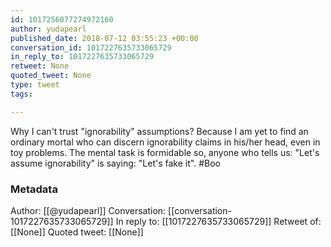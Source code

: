```yaml
---
id: 1017256077274972160
author: yudapearl
published_date: 2018-07-12 03:55:23 +00:00
conversation_id: 1017227635733065729
in_reply_to: 1017227635733065729
retweet: None
quoted_tweet: None
type: tweet
tags:

---
```


Why I can't trust "ignorability" assumptions? Because I am yet to find an ordinary mortal who can discern ignorability claims in his/her head, even in toy problems.
The mental task is formidable so, anyone who tells us: "Let's assume ignorability" is saying: "Let's fake it". #Boo

### Metadata

Author: [[@yudapearl]]
Conversation: [[conversation-1017227635733065729]]
In reply to: [[1017227635733065729]]
Retweet of: [[None]]
Quoted tweet: [[None]]
